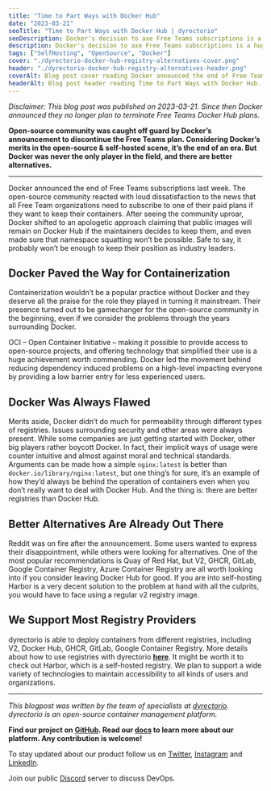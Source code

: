 ```yaml
---
title: "Time to Part Ways with Docker Hub"
date: "2023-03-21"
seoTitle: "Time to Part Ways with Docker Hub | dyrectorio"
seoDescription: Docker's decision to axe Free Teams subscriptions is a huge blow to the open-source ecosystem. It's for the better, though. Learn what alternatives to look for.
description: Docker's decision to axe Free Teams subscriptions is a huge blow to the open-source ecosystem. It's for the better, though. Learn what alternatives to look for.
tags: ["SelfHosting", "OpenSource", "Docker"]
cover: "./dyrectorio-docker-hub-registry-alternatives-cover.png"
header: "./dyrectorio-docker-hub-registry-alternatives-header.png"
coverAlt: Blog post cover reading Docker announced the end of Free Teams, which is a huge blow to the open-source community. It's a painful transition, but it's for the better.
headerAlt: Blog post header reading Time to Part Ways with Docker Hub.
---
```


_Disclaimer: This blog post was published on 2023-03-21. Since then Docker announced they no longer plan to terminate Free Teams Docker Hub plans._

**Open-source community was caught off guard by Docker’s announcement to discontinue the Free Teams plan. Considering Docker’s merits in the open-source & self-hosted scene, it’s the end of an era. But Docker was never the only player in the field, and there are better alternatives.**

---

Docker announced the end of Free Teams subscriptions last week. The open-source community reacted with loud dissatisfaction to the news that all Free Team organizations need to subscribe to one of their paid plans if they want to keep their containers. After seeing the community uproar, Docker shifted to an apologetic approach claiming that public images will remain on Docker Hub if the maintainers decides to keep them, and even made sure that namespace squatting won’t be possible. Safe to say, it probably won’t be enough to keep their position as industry leaders.

## Docker Paved the Way for Containerization

Containerization wouldn’t be a popular practice without Docker and they deserve all the praise for the role they played in turning it mainstream. Their presence turned out to be gamechanger for the open-source community in the beginning, even if we consider the problems through the years surrounding Docker.

OCI – Open Container Initiative – making it possible to provide access to open-source projects, and offering technology that simplified their use is a huge achievement worth commending. Docker led the movement behind reducing dependency induced problems on a high-level impacting everyone by providing a low barrier entry for less experienced users.

## Docker Was Always Flawed

Merits aside, Docker didn’t do much for permeability through different types of registries. Issues surrounding security and other areas were always present. While some companies are just getting started with Docker, other big players rather boycott Docker. In fact, their implicit ways of usage were counter intuitive and almost against moral and technical standards. Arguments can be made how a simple `nginx:latest` is better than `docker.io/library/nginx:latest`, but one thing’s for sure, it’s an example of how they’d always be behind the operation of containers even when you don’t really want to deal with Docker Hub. And the thing is: there are better registries than Docker Hub.

## Better Alternatives Are Already Out There

Reddit was on fire after the announcement. Some users wanted to express their disappointment, while others were looking for alternatives. One of the most popular recommendations is Quay of Red Hat, but V2, GHCR, GitLab, Google Container Registry, Azure Container Registry are all worth looking into if you consider leaving Docker Hub for good. If you are into self-hosting Harbor is a very decent solution to the problem at hand with all the culprits, you would have to face using a regular v2 registry image.

## We Support Most Registry Providers

dyrectorio is able to deploy containers from different registries, including V2, Docker Hub, GHCR, GitLab, Google Container Registry. More details about how to use registries with dyrectorio **[here](https://docs.dyrector.io/tutorials/add-your-registry)**. It might be worth it to check out Harbor, which is a self-hosted registry. We plan to support a wide variety of technologies to maintain accessibility to all kinds of users and organizations.

---

_This blogpost was written by the team of specialists at [dyrectorio](https://dyrectorio.com). dyrectorio is an open-source container management platform._

**Find our project on [GitHub](https://github.com/dyrector-io/dyrectorio/). Read our [docs](https://docs.dyrector.io/) to learn more about our platform. Any contribution is welcome!**

To stay updated about our product follow us on [Twitter](https://twitter.com/dyrectorio), [Instagram](https://www.instagram.com/dyrectorio/) and [LinkedIn](https://www.linkedin.com/company/dyrectorio/).

Join our public [Discord](https://discord.gg/hMyT9cbYFD) server to discuss DevOps.

